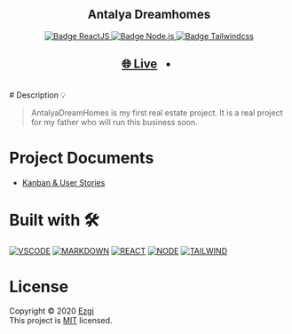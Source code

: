 <h2 align="center"><b>Antalya Dreamhomes</b></h2>

<p align="center">
  <a href="https://reactjs.org/" target="_blank">
    <img alt="Badge ReactJS" src="https://img.shields.io/badge/REACT-yellow?style=flat&logo=react" />
  </a>
  <a href="https://nodejs.org/en/" target="_blank">
    <img alt="Badge Node.js" src="https://img.shields.io/badge/NODE-green?style=flat&logo=node.js" />
  </a>
  <a href="https://tailwindcss.com/" target="_blank">
    <img alt="Badge Tailwindcss" src="https://img.shields.io/badge/TAILWIND-blue?style=flat&logo=tailwind-css" />
  </a>
</p>

<h2 align="center">
  <a href="https://determined-saha-7731a1.netlify.app/" target="_blank">🌐 Live</a>
  <span>&nbsp;&nbsp;•&nbsp;&nbsp;</span>
</h2>
<br/>
# Description 💡

> AntalyaDreamHomes is my first real estate project. It is a real project for my father who will run this business soon.

# Project Documents

- [Kanban & User Stories](https://www.notion.so/fd13fe3e40ba4d9795dec8ae5d2a4751?v=2ad9dc8683374538b5ce5fd6fbfcaf9d)

# Built with 🛠

[![VSCODE](https://img.shields.io/badge/VSCODE-black?style=flat&logo=visual-studio-code)](https://code.visualstudio.com/)
[![MARKDOWN](https://img.shields.io/badge/MARKDOWN-black?style=flat&logo=markdown)](https://www.markdownguide.org/)
[![REACT](https://img.shields.io/badge/REACT-yellow?style=flat&logo=react)](https://reactjs.org/)
[![NODE](https://img.shields.io/badge/NODE-green?style=flat&logo=node.js)](https://nodejs.org/en/)
[![TAILWIND](https://img.shields.io/badge/TAILWIND-blue?style=flat&logo=tailwind-css)](https://tailwindcss.com/)

# License

Copyright © 2020 [Ezgi](https://github.com/ezgihendrickx/) <br />
This project is [MIT](https://github.com/ezgihendrickx/realestate-react/blob/main/LICENSE) licensed.
